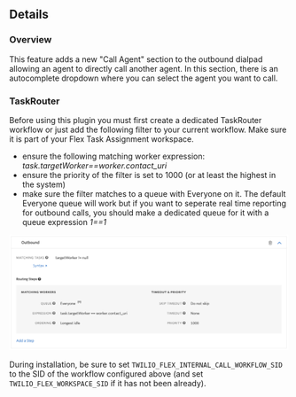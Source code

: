 ## Details

### Overview

This feature adds a new "Call Agent" section to the outbound dialpad allowing an agent to directly call another agent. In this section, there is an autocomplete dropdown where you can select the agent you want to call.

### TaskRouter

Before using this plugin you must first create a dedicated TaskRouter workflow or just add the following filter to your current workflow. Make sure it is part of your Flex Task Assignment workspace.

- ensure the following matching worker expression: _task.targetWorker==worker.contact_uri_
- ensure the priority of the filter is set to 1000 (or at least the highest in the system)
- make sure the filter matches to a queue with Everyone on it. The default Everyone queue will work but if you want to seperate real time reporting for outbound calls, you should make a dedicated queue for it with a queue expression _1==1_

![Workflow filter configuration](https://raw.githubusercontent.com/twilio/flex-plugin-library-internal-call/main/screenshots/outbound-filter.png)

During installation, be sure to set `TWILIO_FLEX_INTERNAL_CALL_WORKFLOW_SID` to the SID of the workflow configured above (and set `TWILIO_FLEX_WORKSPACE_SID` if it has not been already).
